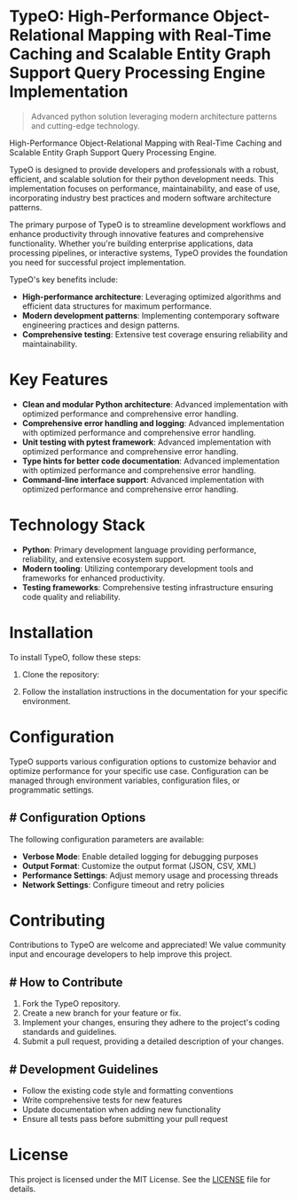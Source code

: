 <!-- fallback_TypeO_20251003202237_49203 -->

# TypeO: High-Performance Object-Relational Mapping with Real-Time Caching and Scalable Entity Graph Support Query Processing Engine Implementation
> Advanced python solution leveraging modern architecture patterns and cutting-edge technology.

High-Performance Object-Relational Mapping with Real-Time Caching and Scalable Entity Graph Support Query Processing Engine.

TypeO is designed to provide developers and professionals with a robust, efficient, and scalable solution for their python development needs. This implementation focuses on performance, maintainability, and ease of use, incorporating industry best practices and modern software architecture patterns.

The primary purpose of TypeO is to streamline development workflows and enhance productivity through innovative features and comprehensive functionality. Whether you're building enterprise applications, data processing pipelines, or interactive systems, TypeO provides the foundation you need for successful project implementation.

TypeO's key benefits include:

* **High-performance architecture**: Leveraging optimized algorithms and efficient data structures for maximum performance.
* **Modern development patterns**: Implementing contemporary software engineering practices and design patterns.
* **Comprehensive testing**: Extensive test coverage ensuring reliability and maintainability.

# Key Features

* **Clean and modular Python architecture**: Advanced implementation with optimized performance and comprehensive error handling.
* **Comprehensive error handling and logging**: Advanced implementation with optimized performance and comprehensive error handling.
* **Unit testing with pytest framework**: Advanced implementation with optimized performance and comprehensive error handling.
* **Type hints for better code documentation**: Advanced implementation with optimized performance and comprehensive error handling.
* **Command-line interface support**: Advanced implementation with optimized performance and comprehensive error handling.

# Technology Stack

* **Python**: Primary development language providing performance, reliability, and extensive ecosystem support.
* **Modern tooling**: Utilizing contemporary development tools and frameworks for enhanced productivity.
* **Testing frameworks**: Comprehensive testing infrastructure ensuring code quality and reliability.

# Installation

To install TypeO, follow these steps:

1. Clone the repository:


2. Follow the installation instructions in the documentation for your specific environment.

# Configuration

TypeO supports various configuration options to customize behavior and optimize performance for your specific use case. Configuration can be managed through environment variables, configuration files, or programmatic settings.

## # Configuration Options

The following configuration parameters are available:

* **Verbose Mode**: Enable detailed logging for debugging purposes
* **Output Format**: Customize the output format (JSON, CSV, XML)
* **Performance Settings**: Adjust memory usage and processing threads
* **Network Settings**: Configure timeout and retry policies

# Contributing

Contributions to TypeO are welcome and appreciated! We value community input and encourage developers to help improve this project.

## # How to Contribute

1. Fork the TypeO repository.
2. Create a new branch for your feature or fix.
3. Implement your changes, ensuring they adhere to the project's coding standards and guidelines.
4. Submit a pull request, providing a detailed description of your changes.

## # Development Guidelines

* Follow the existing code style and formatting conventions
* Write comprehensive tests for new features
* Update documentation when adding new functionality
* Ensure all tests pass before submitting your pull request

# License

This project is licensed under the MIT License. See the [LICENSE](https://github.com/Nurulika/TypeO/blob/main/LICENSE) file for details.
